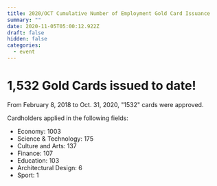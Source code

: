 ```yaml
---
title: 2020/OCT Cumulative Number of Employment Gold Card Issuance
summary: ""
date: 2020-11-05T05:00:12.922Z
draft: false
hidden: false
categories:
  - event
---
```

# 1,532 Gold Cards issued to date!

From February 8, 2018 to Oct. 31, 2020, "1532" cards were approved.

Cardholders applied in the following fields:

* Economy: 1003
* Science & Technology: 175
* Culture and Arts: 137
* Finance: 107
* Education: 103
* Architectural Design: 6
* Sport: 1